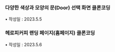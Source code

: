 <h3> 다양한 색상과 모양의 문(Door) 선택 화면 클론코딩 </h3>

  • 작성일 : 2023.5.5 <br>






<h3> 헤로피커피 랜딩 페이지(홈페이지) 클론코딩 </h3>


  • 작성일 : 2023.5.6 <br>


